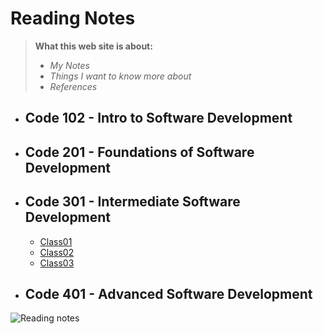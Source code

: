 # Reading Notes
>  **What this web site is about:**
> - *My Notes*
> - *Things I want to know more about*
> - *References* 

* ## Code 102 - Intro to Software Development
* ## Code 201 - Foundations of Software Development

* ## Code 301 - Intermediate Software Development
   * [Class01](./Read-classes/class01.md) 
   * [Class02](./Read-classes/class02.md)
   * [Class03](./Read-classes/class03.md)
* ## Code 401 - Advanced Software Development

![Reading notes](https://static5.depositphotos.com/1040758/459/i/950/depositphotos_4597179-stock-photo-sticky-note.jpg)

